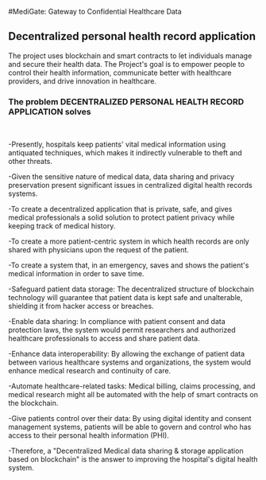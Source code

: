 #MediGate: Gateway to Confidential Healthcare Data

## Decentralized personal health record application

The project uses blockchain and smart contracts to let individuals manage and secure their health data. The Project's goal is to empower people to control their health information, communicate better with healthcare providers, and drive innovation in healthcare.

### The problem DECENTRALIZED PERSONAL HEALTH RECORD APPLICATION solves

&nbsp;

-Presently, hospitals keep patients' vital medical information using antiquated techniques, which makes it indirectly vulnerable to theft and other threats.

-Given the sensitive nature of medical data, data sharing and privacy preservation present significant issues in centralized digital health records systems.

-To create a decentralized application that is private, safe, and gives medical professionals a solid solution to protect patient privacy while keeping track of medical history.

-To create a more patient-centric system in which health records are only shared with physicians upon the request of the patient.

-To create a system that, in an emergency, saves and shows the patient's medical information in order to save time.

-Safeguard patient data storage: The decentralized structure of blockchain technology will guarantee that patient data is kept safe and unalterable, shielding it from hacker access or breaches.

-Enable data sharing: In compliance with patient consent and data protection laws, the system would permit researchers and authorized healthcare professionals to access and share patient data.

-Enhance data interoperability: By allowing the exchange of patient data between various healthcare systems and organizations, the system would enhance medical research and continuity of care.

-Automate healthcare-related tasks: Medical billing, claims processing, and medical research might all be automated with the help of smart contracts on the blockchain.

-Give patients control over their data: By using digital identity and consent management systems, patients will be able to govern and control who has access to their personal health information (PHI).

-Therefore, a "Decentralized Medical data sharing & storage application based on blockchain" is the answer to improving the hospital's digital health system.
